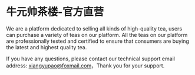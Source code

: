 # 牛元帅茶楼-官方直营

We are a platform dedicated to selling all kinds of high-quality tea, users can purchase a variety of teas on our platform. All the teas on our platform are professionally tested and certified to ensure that consumers are buying the latest and highest quality tea.

If you have any questions, please contact our technical support email address: xiangyupao@foxmail.com，Thank you for your support.
